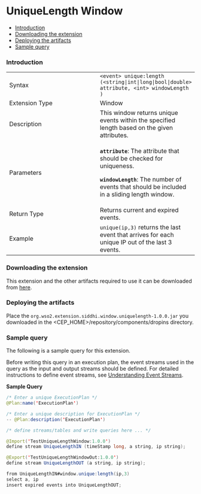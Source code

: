 # UniqueLength Window

-   [Introduction](#UniqueLengthWindow-Introduction)
-   [Downloading the
    extension](#UniqueLengthWindow-Downloadingtheextension)
-   [Deploying the artifacts](#UniqueLengthWindow-Deployingtheartifacts)
-   [Sample query](#UniqueLengthWindow-Samplequery)

### Introduction

<table>
<colgroup>
<col style="width: 50%" />
<col style="width: 50%" />
</colgroup>
<tbody>
<tr class="odd">
<td>Syntax</td>
<td><code>&lt;event&gt; unique:length (&lt;string|int|long|bool|double&gt; attribute, &lt;int&gt; windowLength )</code></td>
</tr>
<tr class="even">
<td>Extension Type</td>
<td>Window</td>
</tr>
<tr class="odd">
<td>Description</td>
<td>This window returns unique events within the specified length based on the given attributes.</td>
</tr>
<tr class="even">
<td>Parameters</td>
<td><p><strong><code>attribute</code></strong>: The attribute that should be checked for uniqueness.</p>
<p><strong><code>windowLength</code></strong>: The number of events that should be included in a sliding length window.</p></td>
</tr>
<tr class="odd">
<td>Return Type</td>
<td>Returns current and expired events.</td>
</tr>
<tr class="even">
<td>Example</td>
<td><code>unique(ip,3)</code> returns the last event that arrives for each unique IP out of the last 3 events.</td>
</tr>
</tbody>
</table>

### Downloading the extension

This extension and the other artifacts required to use it can be
downloaded from [here](https://store.wso2.com/).

### Deploying the artifacts

Place the `org.wso2.extension.siddhi.window.uniquelength-1.0.0.jar` you
downloaded in
the &lt;CEP\_HOME&gt;/repository/components/dropins directory.

### Sample query

The following is a sample query for this extension.

Before writing this query in an execution plan, the event streams used
in the query as the input and output streams should be defined. For
detailed instructions to define event streams, see [Understanding Event
Streams](http://docs.wso2.com/complex-event-processor/Understanding%20Event%20Streams).

**Sample Query**

``` java
/* Enter a unique ExecutionPlan */
@Plan:name('ExecutionPlan')

/* Enter a unique description for ExecutionPlan */
-- @Plan:description('ExecutionPlan')

/* define streams/tables and write queries here ... */

@Import('TestUniqueLengthWindow:1.0.0')
define stream UniqueLengthIN (timeStamp long, a string, ip string);

@Export('TestUniqueLengthWindowOut:1.0.0')
define stream UniqueLengthOUT (a string, ip string);

from UniqueLengthIN#window.unique:length(ip,3)
select a, ip
insert expired events into UniqueLengthOUT;
```
